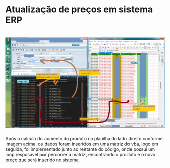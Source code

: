 # Atualização de preços em sistema ERP 
# ![alt](https://github.com/joseguilherme96/automatizacao/blob/main/atualizacao-precos-sistema-erp/processo.png)
 Após o calculo do aumento do produto na planilha do lado direito conforme imagem acima, os dados foram inseridos em uma matriz do vba, logo em seguida, foi implementado junto ao restante do código, onde possui um loop resposável por percorrer a matriz, encontrando o produto e o novo preço que será inserido no sistema.
